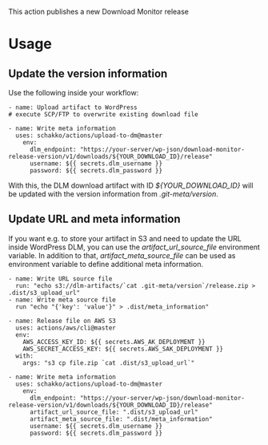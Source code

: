 This action publishes a new Download Monitor release

# Usage
## Update the version information

Use the following inside your workflow:

    - name: Upload artifact to WordPress
	# execute SCP/FTP to overwrite existing download file
	
    - name: Write meta information
      uses: schakko/actions/upload-to-dm@master
	    env:
		  dlm_endpoint: "https://your-server/wp-json/download-monitor-release-version/v1/downloads/${YOUR_DOWNLOAD_ID}/release"
		  username: ${{ secrets.dlm_username }}
		  password: ${{ secrets.dlm_password }}
		  
With this, the DLM download artifact with ID *${YOUR_DOWNLOAD_ID}* will be updated with the version information from *.git-meta/version*.

## Update URL and meta information

If you want e.g. to store your artifact in S3 and need to update the URL inside WordPress DLM, you can use the *artifact_url_source_file* environment variable. In addition to that, *artifact_meta_source_file* can be used as environment variable to define additional meta information.

	- name: Write URL source file
	  run: "echo s3://dlm-artifacts/`cat .git-meta/version`/release.zip > .dist/s3_upload_url"
	- name: Write meta source file
	  run "echo "{'key': 'value'}" > .dist/meta_information"
	  
	- name: Release file on AWS S3
      uses: actions/aws/cli@master
      env:
        AWS_ACCESS_KEY_ID: ${{ secrets.AWS_AK_DEPLOYMENT }}
        AWS_SECRET_ACCESS_KEY: ${{ secrets.AWS_SAK_DEPLOYMENT }}
      with:
        args: "s3 cp file.zip `cat .dist/s3_upload_url`"
		
    - name: Write meta information
      uses: schakko/actions/upload-to-dm@master
	    env:
		  dlm_endpoint: "https://your-server/wp-json/download-monitor-release-version/v1/downloads/${YOUR_DOWNLOAD_ID}/release"
		  artifact_url_source_file: ".dist/s3_upload_url"
		  artifact_meta_source_file: ".dist/meta_information"
		  username: ${{ secrets.dlm_username }}
		  password: ${{ secrets.dlm_password }}